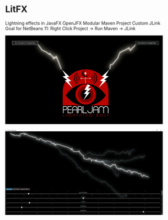 # LitFX
Lightning effects in JavaFX
OpenJFX Modular Maven Project
Custom JLink Goal for NetBeans 11: Right Click Project -> Run Maven -> JLink

![](/media/pjlitFX.png)


![](/media/LitFX.png)
